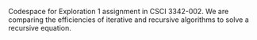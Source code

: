 Codespace for Exploration 1 assignment in CSCI 3342-002. We are comparing the efficiencies of iterative and recursive algorithms to solve a recursive equation.
